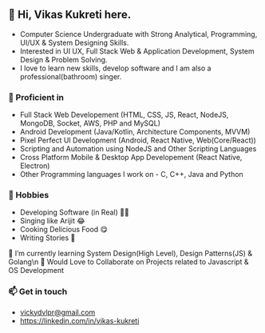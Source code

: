 ## 👋 Hi, Vikas Kukreti here.
- Computer Science Undergraduate with Strong Analytical, Programming, UI/UX & System Designing Skills. 
- Interested in UI UX, Full Stack Web & Application Development, System Design & Problem Solving.
- I love to learn new skills, develop software and I am also a professional(bathroom) singer.

### 💪 Proficient in
- Full Stack Web Developement (HTML, CSS, JS, React, NodeJS, MongoDB, Socket, AWS, PHP and MySQL)
- Android Development (Java/Kotlin, Architecture Components, MVVM)
- Pixel Perfect UI Development (Android, React Native, Web(Core/React))
- Scripting and Automation using NodeJS and Other Scripting Languages 
- Cross Platform Mobile & Desktop App Developement (React Native, Electron)
- Other Programming languages I work on - C, C++, Java and Python

### 🌱 Hobbies
- Developing Software (in Real) 👨‍💻
- Singing like Arijit 😂
- Cooking Delicious Food 😋
- Writing Stories 📝


🌱 I’m currently learning System Design(High Level), Design Patterns(JS) & Golang\n
🤝 Would Love to Collaborate on Projects related to Javascript & OS Development

### 📫 Get in touch 
- vickydvlpr@gmail.com
- https://linkedin.com/in/vikas-kukreti

